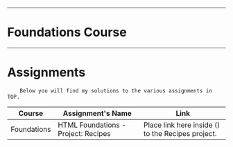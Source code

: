 ***

# Foundations Course

***

# Assignments

        Below you will find my solutions to the various assignments in TOP.

| Course | Assignment's Name | Link |
| ------ | ------------ | ---- |
| Foundations | HTML Foundations - Project: Recipes | Place link here inside () to the Recipes project.
